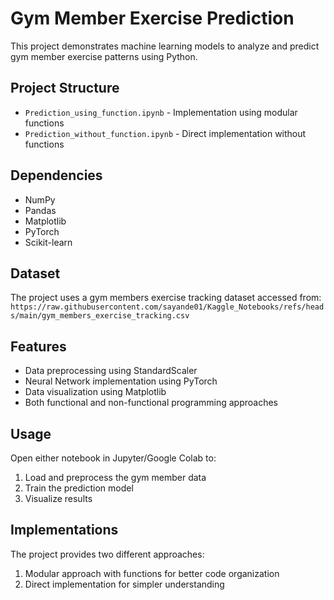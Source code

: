 # Gym Member Exercise Prediction

This project demonstrates machine learning models to analyze and predict gym member exercise patterns using Python.

## Project Structure
- `Prediction_using_function.ipynb` - Implementation using modular functions
- `Prediction_without_function.ipynb` - Direct implementation without functions

## Dependencies
- NumPy
- Pandas
- Matplotlib
- PyTorch
- Scikit-learn

## Dataset
The project uses a gym members exercise tracking dataset accessed from:
`https://raw.githubusercontent.com/sayande01/Kaggle_Notebooks/refs/heads/main/gym_members_exercise_tracking.csv`

## Features
- Data preprocessing using StandardScaler
- Neural Network implementation using PyTorch
- Data visualization using Matplotlib
- Both functional and non-functional programming approaches

## Usage
Open either notebook in Jupyter/Google Colab to:
1. Load and preprocess the gym member data
2. Train the prediction model
3. Visualize results

## Implementations
The project provides two different approaches:
1. Modular approach with functions for better code organization
2. Direct implementation for simpler understanding
